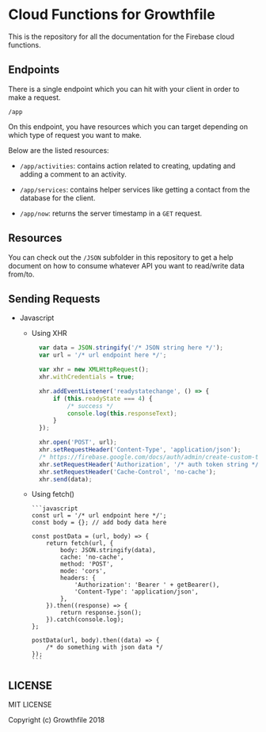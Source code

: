 # Cloud Functions for Growthfile

This is the repository for all the documentation for the Firebase cloud functions.

## Endpoints

There is a single endpoint which you can hit with your client in order to make a request.

```/app```

On this endpoint, you have resources which you can target depending on which type of request you want to make.

Below are the listed resources:

* `/app/activities`: contains action related to creating, updating and adding a comment to an activity.

* `/app/services`: contains helper services like getting a contact from the database for the client.

* `/app/now`: returns the server timestamp in a `GET` request.

## Resources

You can check out the `/JSON` subfolder in this repository to get a help document on how to consume whatever API you want to read/write data from/to.

## Sending Requests

* Javascript

  * Using XHR

      ```javascript
        var data = JSON.stringify('/* JSON string here */');
        var url = '/* url endpoint here */';

        var xhr = new XMLHttpRequest();
        xhr.withCredentials = true;

        xhr.addEventListener('readystatechange', () => {
            if (this.readyState === 4) {
                /* success */
                console.log(this.responseText);
            }
        });

        xhr.open('POST', url);
        xhr.setRequestHeader('Content-Type', 'application/json');
        /* https://firebase.google.com/docs/auth/admin/create-custom-tokens */
        xhr.setRequestHeader('Authorization', '/* auth token string */');
        xhr.setRequestHeader('Cache-Control', 'no-cache');
        xhr.send(data);
      ```

  * Using fetch()

        ```javascript
        const url = '/* url endpoint here */';
        const body = {}; // add body data here

        const postData = (url, body) => {
            return fetch(url, {
                body: JSON.stringify(data),
                cache: 'no-cache',
                method: 'POST',
                mode: 'cors',
                headers: {
                    'Authorization': 'Bearer ' + getBearer(),
                    'Content-Type': 'application/json',
                },
            }).then((response) => {
                return response.json();
            }).catch(console.log);
        };

        postData(url, body).then((data) => {
            /* do something with json data */
        });
        ```

## LICENSE

MIT LICENSE

Copyright (c) Growthfile 2018

